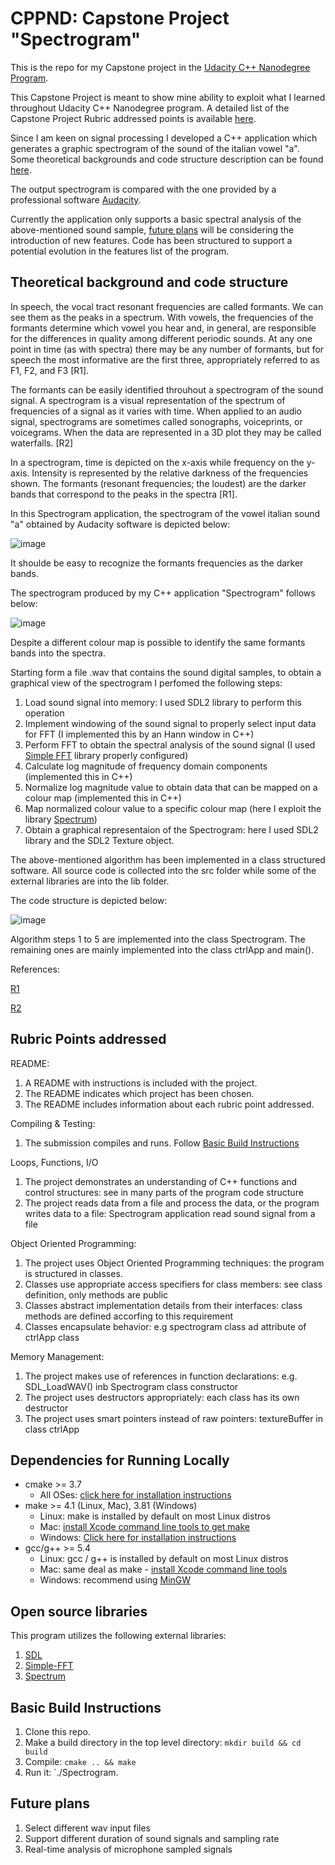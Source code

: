 # CPPND: Capstone Project "Spectrogram"

This is the repo for my Capstone project in the [Udacity C++ Nanodegree Program](https://www.udacity.com/course/c-plus-plus-nanodegree--nd213).

This Capstone Project is meant to show mine ability to exploit what I learned throughout Udacity C++ Nanodegree program. A detailed list of the Capstone Project Rubric addressed points is available [here](#rubric-points-addressed).

Since I am keen on signal processing I developed a C++ application which generates a graphic spectrogram of the sound of the italian vowel "a". Some theoretical backgrounds and code structure description can be found [here](#theoretical-background-and-code-structure).

The output spectrogram is compared with the one provided by a professional software [Audacity](https://www.audacityteam.org/download/).

Currently the application only supports a basic spectral analysis of the above-mentioned sound sample, [future plans](#future-plans) will be considering the introduction of new features. Code has been structured to support a potential evolution in the features list of the program.

## Theoretical background and code structure

In speech, the vocal tract resonant frequencies are called formants. We can see them as the peaks in a spectrum. With vowels, the frequencies of the formants determine which vowel you hear and, in general, are responsible for the differences in quality among different periodic sounds. At any one point in time (as with spectra) there may be any number of formants, but for speech the most informative are the first three, appropriately referred to as F1, F2, and F3 [R1].

The formants can be easily identified throuhout a spectrogram of the sound signal. A spectrogram is a visual representation of the spectrum of frequencies of a signal as it varies with time. When applied to an audio signal, spectrograms are sometimes called sonographs, voiceprints, or voicegrams. When the data are represented in a 3D plot they may be called waterfalls. [R2]

In a spectrogram, time is depicted on the x-axis while frequency on the y-axis. Intensity is represented by the relative darkness of the frequencies shown. The formants (resonant frequencies; the loudest) are the darker bands that correspond to the peaks in the spectra [R1].

In this Spectrogram application, the spectrogram of the vowel italian sound "a" obtained by Audacity software is depicted below:

![image](https://user-images.githubusercontent.com/45873694/141794316-dc34df43-778f-4d2e-b9c5-1da3c7e09e97.png)

It shoulde be easy to recognize the formants frequencies as the darker bands.

The spectrogram produced by my C++ application "Spectrogram" follows below:

![image](https://user-images.githubusercontent.com/45873694/141794593-aef224a4-eeeb-4fce-9b0a-acfbd45d30ca.png)

Despite a different colour map is possible to identify the same formants bands into the spectra.

Starting form a file .wav that contains the sound digital samples, to obtain a graphical view of the spectrogram I perfomed the following steps:

1. Load sound signal into memory: I used SDL2 library to perform this operation
2. Implement windowing of the sound signal to properly select input data for FFT (I implemented this by an Hann window in C++) 
3. Perform FFT to obtain the spectral analysis of the sound signal (I used [Simple FFT](#open-source-libraries) library properly configured)
4. Calculate log magnitude of frequency domain components (implemented this in C++)
5. Normalize log magnitude value to obtain data that can be mapped on a colour map (implemented this in C++)
6. Map normalized colour value to a specific colour map (here I exploit the library [Spectrum](#open-source-libraries))
7. Obtain a graphical representaion of the Spectrogram: here I used SDL2 library and the SDL2 Texture object.

The above-mentioned algorithm has been implemented in a class structured software. All source code is collected into the src folder while some of the external libraries are into the lib folder.

The code structure is depicted below:

![image](https://user-images.githubusercontent.com/45873694/141797256-0d88d49f-29f5-4371-bb77-96c2002f6f30.png)

Algorithm steps 1 to 5 are implemented into the class Spectrogram. The remaining ones are mainly implemented into the class ctrlApp and main().

References:

[R1](http://www.u.arizona.edu/~ohalad/Phonetics/notes/Formants%20Spectrograms%20and%20Vowels.PDF)

[R2](https://en.wikipedia.org/wiki/Spectrogram)

## Rubric Points addressed

README:
1. A README with instructions is included with the project.
2. The README indicates which project has been chosen.
3. The README includes information about each rubric point addressed.

Compiling & Testing:
1. The submission compiles and runs. Follow [Basic Build Instructions](#basic-build-instructions)

Loops, Functions, I/O
1. The project demonstrates an understanding of C++ functions and control structures: see in many parts of the program code structure
2. The project reads data from a file and process the data, or the program writes data to a file: Spectrogram application read sound signal from a file

Object Oriented Programming:
1. The project uses Object Oriented Programming techniques: the program is structured in classes.
2. Classes use appropriate access specifiers for class members: see class definition, only methods are public
3. Classes abstract implementation details from their interfaces: class methods are defined accorfing to this requirement
4. Classes encapsulate behavior: e.g spectrogram class ad attribute of ctrlApp class

Memory Management:
1. The project makes use of references in function declarations: e.g. SDL_LoadWAV() inb Spectrogram class constructor
2. The project uses destructors appropriately: each class has its own destructor
3. The project uses smart pointers instead of raw pointers: textureBuffer in class ctrlApp

## Dependencies for Running Locally
* cmake >= 3.7
  * All OSes: [click here for installation instructions](https://cmake.org/install/)
* make >= 4.1 (Linux, Mac), 3.81 (Windows)
  * Linux: make is installed by default on most Linux distros
  * Mac: [install Xcode command line tools to get make](https://developer.apple.com/xcode/features/)
  * Windows: [Click here for installation instructions](http://gnuwin32.sourceforge.net/packages/make.htm)
* gcc/g++ >= 5.4
  * Linux: gcc / g++ is installed by default on most Linux distros
  * Mac: same deal as make - [install Xcode command line tools](https://developer.apple.com/xcode/features/)
  * Windows: recommend using [MinGW](http://www.mingw.org/)

## Open source libraries
This program utilizes the following external libraries:
1. [SDL](https://www.libsdl.org/)
2. [Simple-FFT](https://github.com/d1vanov/Simple-FFT)
3. [Spectrum](https://github.com/richardroberts1992/Spectrum)
   
## Basic Build Instructions
1. Clone this repo.
2. Make a build directory in the top level directory: `mkdir build && cd build`
3. Compile: `cmake .. && make`
4. Run it: `./Spectrogram.
   
## Future plans
1. Select different wav input files
2. Support different duration of sound signals and sampling rate
3. Real-time analysis of microphone sampled signals
